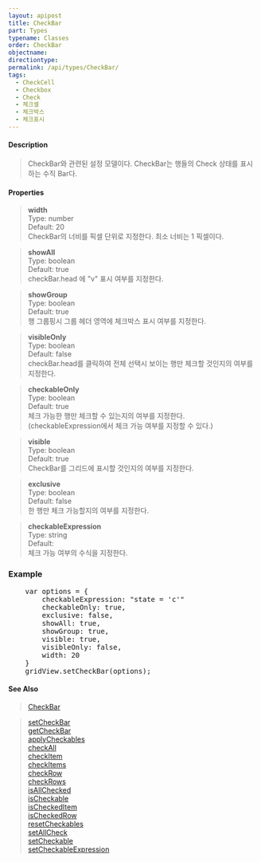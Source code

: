 ```yaml
---
layout: apipost
title: CheckBar
part: Types
typename: Classes
order: CheckBar
objectname: 
directiontype: 
permalink: /api/types/CheckBar/
tags:
  - CheckCell 
  - Checkbox
  - Check
  - 체크셀
  - 체크박스
  - 체크표시
---
```


#### Description

> CheckBar와 관련된 설정 모델이다. CheckBar는 행들의 Check 상태를 표시하는 수직 Bar다. 

#### Properties

> **width**  
> Type: number  
> Default: 20  
> CheckBar의 너비를 픽셀 단위로 지정한다. 최소 너비는 1 픽셀이다.  

> **showAll**  
> Type: boolean  
> Default: true  
> checkBar.head 에 "v" 표시 여부를 지정한다.  

> **showGroup**  
> Type: boolean  
> Default: true  
> 행 그룹핑시 그룹 헤더 영역에 체크박스 표시 여부를 지정한다.  

> **visibleOnly**  
> Type: boolean  
> Default: false    
> checkBar.head를 클릭하여 전체 선택시 보이는 행만 체크할 것인지의 여부를 지정한다.  

> **checkableOnly**  
> Type: boolean   
> Default: true     
> 체크 가능한 행만 체크할 수 있는지의 여부를 지정한다. (checkableExpression에서 체크 가능 여부를 지정할 수 있다.) 

> **visible**  
> Type: boolean   
> Default: true    
> CheckBar를 그리드에 표시할 것인지의 여부를 지정한다.   

> **exclusive**  
> Type: boolean   
> Default: false    
> 한 행만 체크 가능할지의 여부를 지정한다.  

> **checkableExpression**  
> Type: string  
> Default:  
> 체크 가능 여부의 수식을 지정한다.  

### Example  

<pre class="prettyprint">
	var options = {
        checkableExpression: "state = 'c'"
        checkableOnly: true,
        exclusive: false,
        showAll: true,
        showGroup: true,
        visible: true,
        visibleOnly: false,
        width: 20
	}
	gridView.setCheckBar(options);
</pre>

#### See Also 

> [CheckBar](http://demo.realgrid.net/Demo/CheckBar)  

> [setCheckBar](/api/GridBase/setCheckBar)  
> [getCheckBar](/api/GridBase/getCheckBar)  
> [applyCheckables](/api/GridBase/applyCheckables)  
> [checkAll](/api/GridBase/checkAll)  
> [checkItem](/api/GridBase/checkItem)  
> [checkItems](/api/GridBase/checkItems)  
> [checkRow](/api/GridBase/checkRow)  
> [checkRows](/api/GridBase/checkRows)  
> [isAllChecked](/api/GridBase/isAllChecked)  
> [isCheckable](/api/GridBase/isCheckable)  
> [isCheckedItem](/api/GridBase/isCheckedItem)  
> [isCheckedRow](/api/GridBase/isCheckedRow)  
> [resetCheckables](/api/GridBase/resetCheckables)  
> [setAllCheck](/api/GridBase/setAllCheck)  
> [setCheckable](/api/GridBase/setCheckable)  
> [setCheckableExpression](/api/GridBase/setCheckableExpression)  











